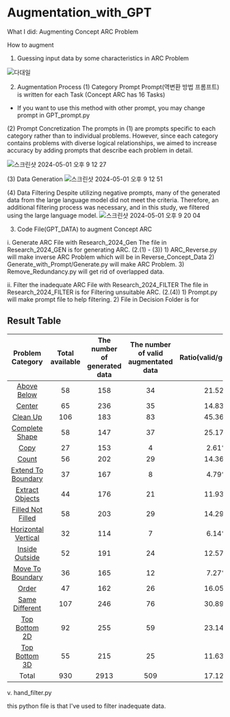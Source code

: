 # Augmentation_with_GPT

What I did: Augmenting Concept ARC Problem

How to augment
1. Guessing input data by some characteristics in ARC Problem

![다대일](https://github.com/GIST-DSLab/Augmentation_with_GPT/assets/126467193/1f496c54-a712-4937-a465-4f4f7d89d545)

2. Augmentation Process
 (1) Category Prompt
Prompt(역변환 방법 프롬프트) is written for each Task (Concept ARC has 16 Tasks)
  * If you want to use this method with other prompt, you may change prompt in GPT_prompt.py

 (2) Prompt Concretization
The prompts in (1) are prompts specific to each category rather than to individual problems. However, since each category contains problems with diverse logical relationships, we aimed to increase accuracy by adding prompts that describe each problem in detail.

![스크린샷 2024-05-01 오후 9 12 27](https://github.com/GIST-DSLab/Augmentation_with_GPT/assets/126467193/88162a17-0c2a-4ce7-824a-4299d35d5260)

 (3) Data Generation
![스크린샷 2024-05-01 오후 9 12 51](https://github.com/GIST-DSLab/Augmentation_with_GPT/assets/126467193/a9711d10-7a25-4668-8faa-389852fa9cf7)

 (4) Data Filtering
Despite utilizing negative prompts, many of the generated data from the large language model did not meet the criteria. Therefore, an additional filtering process was necessary, and in this study, we filtered using the large language model.
![스크린샷 2024-05-01 오후 9 20 04](https://github.com/GIST-DSLab/Augmentation_with_GPT/assets/126467193/4071d0c2-1182-480b-b89c-dd230184d6f1)


3. Code File(GPT_DATA) to augment Concept ARC

  i. Generate ARC File with Research_2024_Gen
    The file in Research_2024_GEN is for generating ARC. (2.(1) - (3))
     1) ARC_Reverse.py will make inverse ARC Problem which will be in Reverse_Concept_Data
     2) Generate_with_Prompt/Generate.py will make ARC Problem.
     3) Remove_Redundancy.py will get rid of overlapped data.

  ii. Filter the inadequate ARC File with Research_2024_FILTER
    The file in Research_2024_FILTER is for Filtering unsuitable ARC. (2.(4))
     1) Prompt.py will make prompt file to help filtering.
     2) File in Decision Folder is for 

## Result Table
|Problem Category|Total available|The number of generated data|The number of valid augmentated data|Ratio(valid/generated)|
|:---:|:---:|:---:|:---:|:---:|
|[Above Below](https://github.com/GIST-DSLab/Augmentation_with_GPT/blob/main/visualization/AboveBelow.pdf)|58|158|34|21.52%|
|[Center](https://github.com/GIST-DSLab/Augmentation_with_GPT/blob/main/visualization/Center.pdf)|65|236|35|14.83%|
|[Clean Up](https://github.com/GIST-DSLab/Augmentation_with_GPT/blob/main/visualization/CleanUp.pdf)|106|183|83|45.36%|
|[Complete Shape](https://github.com/GIST-DSLab/Augmentation_with_GPT/blob/main/visualization/CompleteShape.pdf)|58|147|37|25.17%|
|[Copy](https://github.com/GIST-DSLab/Augmentation_with_GPT/blob/main/visualization/Copy.pdf)|27|153|4|2.61%|
|[Count](https://github.com/GIST-DSLab/Augmentation_with_GPT/blob/main/visualization/Count.pdf)|56|202|29|14.36%|
|[Extend To Boundary](https://github.com/GIST-DSLab/Augmentation_with_GPT/blob/main/visualization/ExtendToBoundary.pdf)|37|167|8|4.79%|
|[Extract Objects](https://github.com/GIST-DSLab/Augmentation_with_GPT/blob/main/visualization/ExtractObjects.pdf)|44|176|21|11.93%|
|[Filled Not Filled](https://github.com/GIST-DSLab/Augmentation_with_GPT/blob/main/visualization/FilledNotFilled.pdf)|58|203|29|14.29%|
|[Horizontal Vertical](https://github.com/GIST-DSLab/Augmentation_with_GPT/blob/main/visualization/HorizontalVertical.pdf)|32|114|7|6.14%|
|[Inside Outside](https://github.com/GIST-DSLab/Augmentation_with_GPT/blob/main/visualization/InsideOutside.pdf)|52|191|24|12.57%|
|[Move To  Boundary](https://github.com/GIST-DSLab/Augmentation_with_GPT/blob/main/visualization/MoveToBoundary.pdf)|36|165|12|7.27%|
|[Order](https://github.com/GIST-DSLab/Augmentation_with_GPT/blob/main/visualization/Order.pdf)|47|162|26|16.05%|
|[Same Different](https://github.com/GIST-DSLab/Augmentation_with_GPT/blob/main/visualization/SameDifferent.pdf)|107|246|76|30.89%|
|[Top Bottom 2D](https://github.com/GIST-DSLab/Augmentation_with_GPT/blob/main/visualization/TopBottom2D.pdf)|92|255|59|23.14%|
|[Top Bottom 3D](https://github.com/GIST-DSLab/Augmentation_with_GPT/blob/main/visualization/TopBottom3D.pdf)|55|215|25|11.63%|
|Total|930|2913|509|17.12%|

      
   v. hand_filter.py
   
   this python file is that I've used to filter inadequate data.
